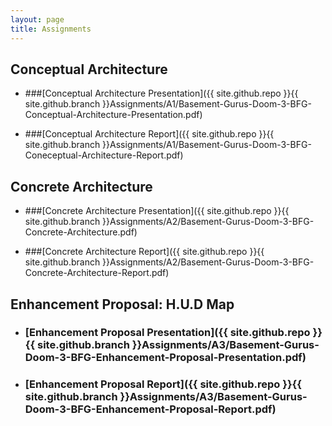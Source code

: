 ```yaml
---
layout: page
title: Assignments
---
```


## Conceptual Architecture

* ###[Conceptual Architecture Presentation]({{ site.github.repo }}{{ site.github.branch }}Assignments/A1/Basement-Gurus-Doom-3-BFG-Conceptual-Architecture-Presentation.pdf)

* ###[Conceptual Architecture Report]({{ site.github.repo }}{{ site.github.branch }}Assignments/A1/Basement-Gurus-Doom-3-BFG-Coneceptual-Architecture-Report.pdf)

## Concrete Architecture

* ###[Concrete Architecture Presentation]({{ site.github.repo }}{{ site.github.branch }}Assignments/A2/Basement-Gurus-Doom-3-BFG-Concrete-Architecture.pdf)

* ###[Concrete Architecture Report]({{ site.github.repo }}{{ site.github.branch }}Assignments/A2/Basement-Gurus-Doom-3-BFG-Concrete-Architecture-Report.pdf)

## Enhancement Proposal: H.U.D Map

* ### [Enhancement Proposal Presentation]({{ site.github.repo }}{{ site.github.branch }}Assignments/A3/Basement-Gurus-Doom-3-BFG-Enhancement-Proposal-Presentation.pdf)

* ### [Enhancement Proposal Report]({{ site.github.repo }}{{ site.github.branch }}Assignments/A3/Basement-Gurus-Doom-3-BFG-Enhancement-Proposal-Report.pdf)

